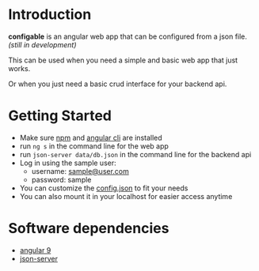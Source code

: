 # Introduction 
**configable** is an angular web app that can be configured from a json file. _(still in development)_

This can be used when you need a simple and basic web app that just works.

Or when you just need a basic crud interface for your backend api.

# Getting Started
- Make sure [npm](https://www.npmjs.com/) and [angular cli](https://cli.angular.io/) are installed
- run `ng s` in the command line for the web app
- run `json-server data/db.json` in the command line for the backend api
- Log in using the sample user:
    - username: sample@user.com
    - password: sample
- You can customize the [config.json](src/assets/config.json) to fit your needs
- You can also mount it in your localhost for easier access anytime

# Software dependencies
- [angular 9](https://angular.io/)
- [json-server](https://github.com/typicode/json-server/)
